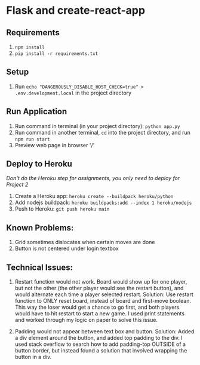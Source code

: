 # Flask and create-react-app

## Requirements
1. `npm install`
2. `pip install -r requirements.txt`

## Setup
1. Run `echo "DANGEROUSLY_DISABLE_HOST_CHECK=true" > .env.development.local` in the project directory

## Run Application
1. Run command in terminal (in your project directory): `python app.py`
2. Run command in another terminal, `cd` into the project directory, and run `npm run start`
3. Preview web page in browser '/'

## Deploy to Heroku
*Don't do the Heroku step for assignments, you only need to deploy for Project 2*
1. Create a Heroku app: `heroku create --buildpack heroku/python`
2. Add nodejs buildpack: `heroku buildpacks:add --index 1 heroku/nodejs`
3. Push to Heroku: `git push heroku main`



## Known Problems:
1. Grid sometimes dislocates when certain moves are done
2. Button is not centered under login textbox

## Technical Issues:
1. Restart function would not work. Board would show up for one player, but not the other (the other player would see the restart button), and would alternate each time a player selected restart.
Solution: Use restart function to ONLY reset board, instead of board and first-move boolean. This way the loser would get a chance to go first, and both players would have to hit restart to start a new game. I used print statements and worked through my logic on paper to solve this issue.

2. Padding would not appear between text box and button.
Solution: Added a div element around the button, and added top padding to the div. I used stack overflow to search how to add padding-top OUTSIDE of a button border, but instead found a solution that involved wrapping the button in a div.

